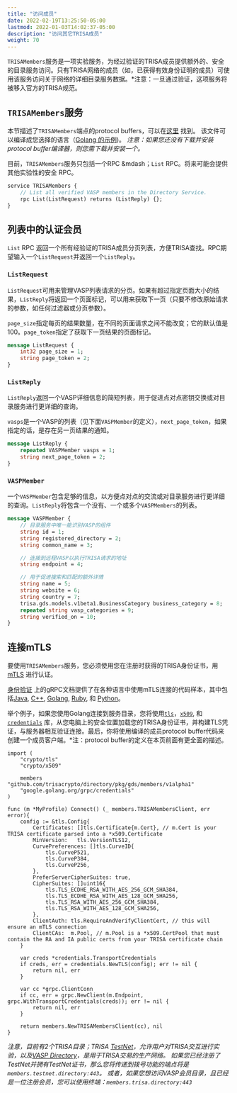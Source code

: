 ```yaml
---
title: "访问成员"
date: 2022-02-19T13:25:50-05:00
lastmod: 2022-01-03T14:02:37-05:00
description: "访问其它TRISA成员"
weight: 70
---
```


`TRISAMembers`服务是一项实验服务，为经过验证的TRISA成员提供额外的、安全的目录服务访问。只有TRISA网络的成员（如，已获得有效身份证明的成员）可使用该服务访问关于网络的详细目录服务数据。*注意：一旦通过验证，这项服务将被移入官方的TRISA规范。

## `TRISAMembers`服务

本节描述了`TRISAMembers`端点的protocol buffers，可以在[这里](https://github.com/trisacrypto/directory/blob/main/proto/gds/members/v1alpha1/members.proto) 找到。 该文件可以编译成您选择的语言（[Golang 的示例](https://github.com/trisacrypto/directory/tree/main/pkg/gds/members/v1alpha1))。 *注意：如果您还没有下载并安装protocol buffer编译器，则您需下载并安装一个。*

目前，`TRISAMembers`服务只包括一个RPC &mdash；`List` RPC。将来可能会提供其他实验性的安全 RPC。

```proto
service TRISAMembers {
    // List all verified VASP members in the Directory Service.
    rpc List(ListRequest) returns (ListReply) {};
}
```

## 列表中的认证会员

`List` RPC 返回一个所有经验证的TRISA成员分页列表，方便TRISA查找。RPC期望输入一个`ListRequest`并返回一个`ListReply`。

### `ListRequest`

`ListRequest`可用来管理VASP列表请求的分页。如果有超过指定页面大小的结果，`ListReply`将返回一个页面标记，可以用来获取下一页（只要不修改原始请求的参数，如任何过滤器或分页参数）。

`page_size`指定每页的结果数量，在不同的页面请求之间不能改变；它的默认值是100。`page_token`指定了获取下一页结果的页面标记。

```proto
message ListRequest {
    int32 page_size = 1;
    string page_token = 2;
}
```

### `ListReply`

`ListReply`返回一个VASP详细信息的简短列表，用于促进点对点密钥交换或对目录服务进行更详细的查询。

`vasps`是一个VASP的列表（见下面`VASPMember`的定义），`next_page_token`，如果指定的话，是存在另一页结果的通知。

```proto
message ListReply {
    repeated VASPMember vasps = 1;
    string next_page_token = 2;
}
```

### `VASPMember`

一个`VASPMember`包含足够的信息，以方便点对点的交流或对目录服务进行更详细的查询。`ListReply`将包含一个没有、一个或多个`VASPMembers`的列表。

```proto
message VASPMember {
    // 目录服务中唯一能识别VASP的组件
    string id = 1;
    string registered_directory = 2;
    string common_name = 3;

    // 连接到远程VASP以执行TRISA请求的地址
    string endpoint = 4;

    // 用于促进搜索和匹配的额外详情
    string name = 5;
    string website = 6;
    string country = 7;
    trisa.gds.models.v1beta1.BusinessCategory business_category = 8;
    repeated string vasp_categories = 9;
    string verified_on = 10;
}
```

## 连接mTLS


要使用`TRISAMembers`服务，您必须使用您在注册时获得的TRISA身份证书，用[mTLS](https://grpc.io/docs/guides/auth/) 进行认证。

[身份验证](https://grpc.io/docs/guides/auth) 上的gRPC文档提供了在各种语言中使用mTLS连接的代码样本，其中包括[Java](https://grpc.io/docs/guides/auth/#java), [C++](https://grpc.io/docs/guides/auth/#c), [Golang](https://grpc.io/docs/guides/auth/#go), [Ruby](https://grpc.io/docs/guides/auth/#ruby), 和 [Python](https://grpc.io/docs/guides/auth/#python)。


举个例子，如果您使用Golang连接到服务目录，您将使用[`tls`](https://pkg.go.dev/crypto/tls)，[`x509`](https://pkg.go.dev/crypto/x509), 和[`credentials`](https://pkg.go.dev/google.golang.org/grpc/credentials) 库，从您电脑上的安全位置加载您的TRISA身份证书，并构建TLS凭证，与服务器相互验证连接。最后，你将使用编译的成员protocol buffer代码来创建一个成员客户端。*注：protocol buffer的定义在本页前面有更全面的描述。

```golang
import (
    "crypto/tls"
    "crypto/x509"

    members "github.com/trisacrypto/directory/pkg/gds/members/v1alpha1"
    "google.golang.org/grpc/credentials"
)

func (m *MyProfile) Connect() (_ members.TRISAMembersClient, err error){
    config := &tls.Config{
		Certificates: []tls.Certificate{m.Cert}, // m.Cert is your TRISA certificate parsed into a *x509.Certificate
		MinVersion:   tls.VersionTLS12,
		CurvePreferences: []tls.CurveID{
			tls.CurveP521,
			tls.CurveP384,
			tls.CurveP256,
		},
		PreferServerCipherSuites: true,
		CipherSuites: []uint16{
			tls.TLS_ECDHE_RSA_WITH_AES_256_GCM_SHA384,
			tls.TLS_ECDHE_RSA_WITH_AES_128_GCM_SHA256,
			tls.TLS_RSA_WITH_AES_256_GCM_SHA384,
			tls.TLS_RSA_WITH_AES_128_GCM_SHA256,
		},
		ClientAuth: tls.RequireAndVerifyClientCert, // this will ensure an mTLS connection
		ClientCAs:  m.Pool, // m.Pool is a *x509.CertPool that must contain the RA and IA public certs from your TRISA certificate chain
	}

    var creds *credentials.TransportCredentials
    if creds, err = credentials.NewTLS(config); err != nil {
        return nil, err
    }

    var cc *grpc.ClientConn
    if cc, err = grpc.NewClient(m.Endpoint, grpc.WithTransportCredentials(creds)); err != nil {
        return nil, err
    }

    return members.NewTRISAMembersClient(cc), nil
}
```

*注意，目前有2个TRISA目录；TRISA [TestNet](https://testnet.directory/)，允许用户对TRISA交互进行实验，以及[VASP Directory](https://trisa.directory/)，是用于TRISA交易的生产网络。  如果您已经注册了TestNet并拥有TestNet证书，那么您将传递到拨号功能的端点将是`members.testnet.directory:443`。 或者，如果您想访问VASP会员目录，且已经是一位注册会员，您可以使用终端：`members.trisa.directory:443`*
